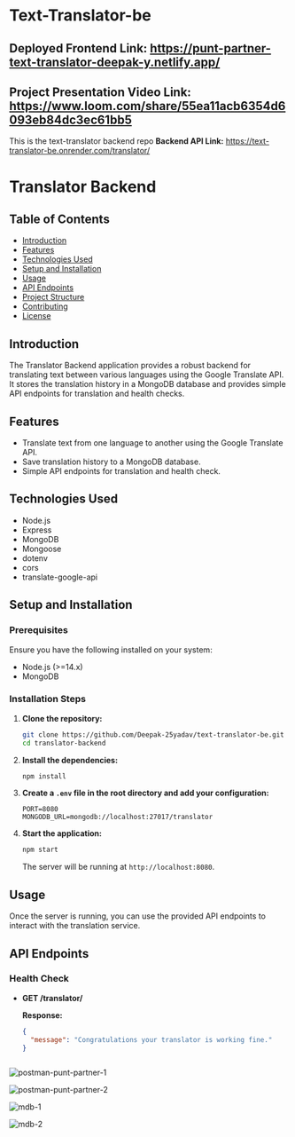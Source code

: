 # Text-Translator-be
## Deployed Frontend Link: https://punt-partner-text-translator-deepak-y.netlify.app/

## Project Presentation Video Link: https://www.loom.com/share/55ea11acb6354d6093eb84dc3ec61bb5
This is the text-translator backend repo
**Backend API Link:** https://text-translator-be.onrender.com/translator/


# Translator Backend

## Table of Contents

- [Introduction](#introduction)
- [Features](#features)
- [Technologies Used](#technologies-used)
- [Setup and Installation](#setup-and-installation)
- [Usage](#usage)
- [API Endpoints](#api-endpoints)
- [Project Structure](#project-structure)
- [Contributing](#contributing)
- [License](#license)

## Introduction

The Translator Backend application provides a robust backend for translating text between various languages using the Google Translate API. It stores the translation history in a MongoDB database and provides simple API endpoints for translation and health checks.

## Features

- Translate text from one language to another using the Google Translate API.
- Save translation history to a MongoDB database.
- Simple API endpoints for translation and health check.

## Technologies Used

- Node.js
- Express
- MongoDB
- Mongoose
- dotenv
- cors
- translate-google-api

## Setup and Installation

### Prerequisites

Ensure you have the following installed on your system:

- Node.js (>=14.x)
- MongoDB

### Installation Steps

1. **Clone the repository:**

    ```bash
    git clone https://github.com/Deepak-25yadav/text-translator-be.git
    cd translator-backend
    ```

2. **Install the dependencies:**

    ```bash
    npm install
    ```

3. **Create a `.env` file in the root directory and add your configuration:**

    ```plaintext
    PORT=8080
    MONGODB_URL=mongodb://localhost:27017/translator
    ```

4. **Start the application:**

    ```bash
    npm start
    ```

    The server will be running at `http://localhost:8080`.

## Usage

Once the server is running, you can use the provided API endpoints to interact with the translation service.

## API Endpoints

### Health Check

- **GET /translator/**

  **Response:**
  ```json
  {
    "message": "Congratulations your translator is working fine."
  }



![postman-punt-partner-1](https://github.com/Deepak-25yadav/text-translator-be/assets/112754831/792db5dc-f418-4019-8f21-18ec3ec83817)

![postman-punt-partner-2](https://github.com/Deepak-25yadav/text-translator-be/assets/112754831/673c7946-99e8-4716-9d07-9a006cde7da1)


![mdb-1](https://github.com/Deepak-25yadav/text-translator-be/assets/112754831/5bec3620-9c57-45aa-9057-89654193df87)

![mdb-2](https://github.com/Deepak-25yadav/text-translator-be/assets/112754831/a8d0b623-6a03-4cf3-a01b-258e2c6f8239)


